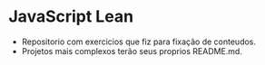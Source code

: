 # JavaScript Lean

- Repositorio com exercicios que fiz para fixação de conteudos.
- Projetos mais complexos terão seus proprios README.md.
